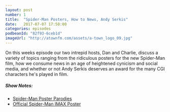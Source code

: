 ```yaml
---
layout: post
number: 1
title:  "Spider-Man Posters, How to News, Andy Serkis"
date:   2017-07-07 17:50:00
categories: episodes
podbeanId: "82f93-6ceb1d"
imageUrl: "http://atownfm.com/assets/a-town_logo_09.jpg"
---
```


On this weeks episode our two intrepid hosts, Dan and Charlie, discuss a variety of topics ranging from the ridiculous posters for the new Spider-Man film, how we consume news in an age of heightened cynicism and social media, and whether or not Andy Serkis deserves an award for the many CGI characters he's played in film.

<!-- excerpt-end -->

##### Show Notes:
- [Spider-Man Poster Parodies](https://www.google.com/search?q=spiderman+homecoming+poster+parody&source=lnms&tbm=isch&sa=X&ved=0ahUKEwj00NyhifnUAhXD4CYKHcSMBQYQ_AUICigB&biw=1440&bih=776)
- [Official Spider-Man IMAX Poster](https://www.google.com/search?q=spiderman+homecoming+poster+parody&source=lnms&tbm=isch&sa=X&ved=0ahUKEwj00NyhifnUAhXD4CYKHcSMBQYQ_AUICigB&biw=1440&bih=776)